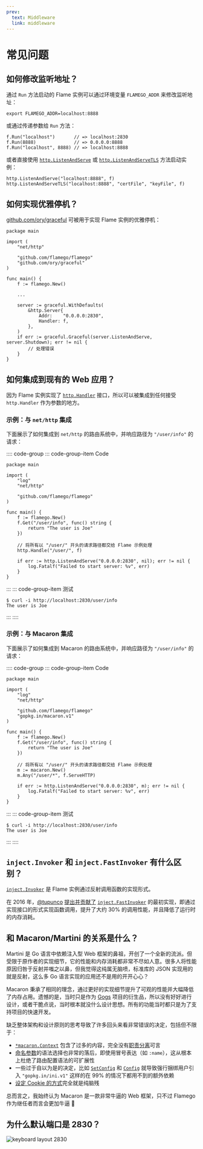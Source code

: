 ```yaml
---
prev:
  text: Middleware
  link: middleware
---
```


# 常见问题

## 如何修改监听地址？

通过 `Run` 方法启动的 Flame 实例可以通过环境变量 `FLAMEGO_ADDR` 来修改监听地址：

```sh:no-line-numbers
export FLAMEGO_ADDR=localhost:8888
```

或通过传递参数给 `Run` 方法：

```go:no-line-numbers
f.Run("localhost")       // => localhost:2830
f.Run(8888)              // => 0.0.0.0:8888
f.Run("localhost", 8888) // => localhost:8888
```

或者直接使用 [`http.ListenAndServe`](https://pkg.go.dev/net/http#ListenAndServe) 或 [`http.ListenAndServeTLS`](https://pkg.go.dev/net/http#ListenAndServeTLS) 方法启动实例：

```go:no-line-numbers
http.ListenAndServe("localhost:8888", f)
http.ListenAndServeTLS("localhost:8888", "certFile", "keyFile", f)
```

## 如何实现优雅停机？

[github.com/ory/graceful](https://github.com/ory/graceful) 可被用于实现 Flame 实例的优雅停机：

```go:no-line-numbers
package main

import (
	"net/http"

	"github.com/flamego/flamego"
	"github.com/ory/graceful"
)

func main() {
	f := flamego.New()

	...

	server := graceful.WithDefaults(
		&http.Server{
			Addr:    "0.0.0.0:2830",
			Handler: f,
		},
	)
	if err := graceful.Graceful(server.ListenAndServe, server.Shutdown); err != nil {
		// 处理错误
	}
}
```

## 如何集成到现有的 Web 应用？

因为 Flame 实例实现了 [`http.Handler`](https://pkg.go.dev/net/http#Handler) 接口，所以可以被集成到任何接受 `http.Handler` 作为参数的地方。

### 示例：与 `net/http` 集成

下面展示了如何集成到 `net/http` 的路由系统中，并响应路径为 `"/user/info"` 的请求：

:::: code-group
::: code-group-item Code
```go:no-line-numbers
package main

import (
	"log"
	"net/http"

	"github.com/flamego/flamego"
)

func main() {
	f := flamego.New()
	f.Get("/user/info", func() string {
		return "The user is Joe"
	})

	// 将所有以 "/user/" 开头的请求路径都交给 Flame 示例处理
	http.Handle("/user/", f)

	if err := http.ListenAndServe("0.0.0.0:2830", nil); err != nil {
		log.Fatalf("Failed to start server: %v", err)
	}
}
```
:::
::: code-group-item 测试
```:no-line-numbers
$ curl -i http://localhost:2830/user/info
The user is Joe
```
:::
::::

### 示例：与 Macaron 集成

下面展示了如何集成到 Macaron 的路由系统中，并响应路径为 `"/user/info"` 的请求：

:::: code-group
::: code-group-item Code
```go:no-line-numbers
package main

import (
	"log"
	"net/http"

	"github.com/flamego/flamego"
	"gopkg.in/macaron.v1"
)

func main() {
	f := flamego.New()
	f.Get("/user/info", func() string {
		return "The user is Joe"
	})

	// 将所有以 "/user/" 开头的请求路径都交给 Flame 示例处理
	m := macaron.New()
	m.Any("/user/*", f.ServeHTTP)

	if err := http.ListenAndServe("0.0.0.0:2830", m); err != nil {
		log.Fatalf("Failed to start server: %v", err)
	}
}
```
:::
::: code-group-item 测试
```:no-line-numbers
$ curl -i http://localhost:2830/user/info
The user is Joe
```
:::
::::

## `inject.Invoker` 和 `inject.FastInvoker` 有什么区别？

[`inject.Invoker`](https://pkg.go.dev/github.com/flamego/flamego/inject#Invoker) 是 Flame 实例通过反射调用函数的实现形式。

在 2016 年，[@tupunco](https://github.com/tupunco) [提出并贡献了](https://github.com/go-macaron/inject/commit/07e997cf1c187f573791bd7680cfdcba43161c22) [`inject.FastInvoker`](https://pkg.go.dev/github.com/flamego/flamego/inject#FastInvoker) 的最初实现，即通过实现接口的形式实现函数调用，提升了大约 30% 的调用性能，并且降低了运行时的内存消耗。

## 和 Macaron/Martini 的关系是什么？

Martini 是 Go 语言中依赖注入型 Web 框架的鼻祖，开创了一个全新的流派。但受限于原作者的实现细节，它的性能和内存消耗都非常不尽如人意。很多人将性能原因归咎于反射并嗤之以鼻，但我觉得这纯属无脑喷，标准库的 JSON 实现用的就是反射，这么多 Go 语言实现的应用还不是用的开开心心？

Macaron 秉承了相同的理念，通过更好的实现细节提升了可观的性能并大幅降低了内存占用。遗憾的是，当时只是作为 [Gogs](https://gogs.io) 项目的衍生品，所以没有好好进行设计，或者干脆点说，当时根本就没什么设计思想。所有的功能当时都只是为了支持项目的快速开发。

缺乏整体架构和设计原则的思考导致了许多回头来看非常错误的决定，包括但不限于：

- [`*macaron.Context`](https://pkg.go.dev/github.com/go-macaron/macaron#Context) 包含了过多的内容，完全没有[职责分离](https://en.wikipedia.org/wiki/Separation_of_concerns)可言
- [命名参数](https://go-macaron.com/middlewares/routing#named-parameters)的语法选择也非常的落后，即使用冒号表达（如 `:name`），这从根本上杜绝了路由配置语法的可扩展性
- 一些过于自以为是的决定，比如 [`SetConfig`](https://pkg.go.dev/github.com/go-macaron/macaron#SetConfig) 和 [`Config`](https://pkg.go.dev/github.com/go-macaron/macaron#Config) 就导致强行捆绑用户引入 `"gopkg.in/ini.v1"` 这样的在 99% 的情况下都用不到的额外依赖
- [设定 Cookie 的方式](https://go-macaron.com/core_services#cookie)完全就是纯脑残

总而言之，我始终认为 Macaron 是一款非常牛逼的 Web 框架，只不过 Flamego 作为继任者而言会更加牛逼 🙂

## 为什么默认端口是 2830？

![keyboard layout 2830](/imgs/keyboard-layout-2830.png)
